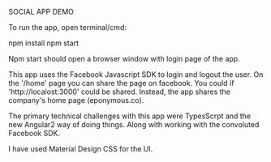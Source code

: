 SOCIAL APP DEMO

To run the app, open terminal/cmd:

  npm install
  npm start
  
Npm start should open a browser window with login page of the app.

This app uses the Facebook Javascript SDK to login and logout the user.
On the '/home' page you can share the page on facebook. You could if 'http://localost:3000' could be shared.
Instead, the app shares the company's home page (eponymous.co).

The primary technical challenges with this app were TypesScrpt and the new Angular2 way of doing things.
Along with working with the convoluted Facebook SDK.

I have used Material Design CSS for the UI.  

